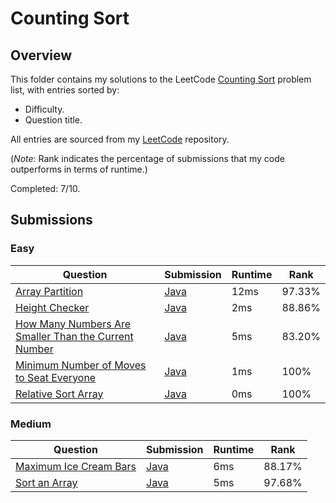 # Counting Sort

## Overview
This folder contains my solutions to the LeetCode [Counting Sort](https://leetcode.com/problem-list/counting-sort/) problem list,
with entries sorted by:
- Difficulty.
- Question title.

All entries are sourced from my [LeetCode](https://github.com/shumarb/leetcode) repository.

(*Note*: Rank indicates the percentage of submissions that my code outperforms in terms of runtime.)

Completed: 7/10.

## Submissions
### Easy
| Question                                                                                                                                                | Submission                                                                                                               | Runtime | Rank   |
|---------------------------------------------------------------------------------------------------------------------------------------------------------|--------------------------------------------------------------------------------------------------------------------------|---------|--------|
| [Array Partition](https://leetcode.com/problems/array-partition/description/)                                                                           | [Java](https://github.com/shumarb/leetcode/blob/main/submissions/ArrayPartition.java)                               | 12ms    | 97.33% |
| [Height Checker](https://leetcode.com/problems/how-many-numbers-are-smaller-than-the-current-number/description/)                                       | [Java](https://github.com/shumarb/leetcode/blob/main/submissions/HeightChecker.java)                                | 2ms     | 88.86% |
| [How Many Numbers Are Smaller Than the Current Number](https://leetcode.com/problems/how-many-numbers-are-smaller-than-the-current-number/description/) | [Java](https://github.com/shumarb/leetcode/blob/main/submissions/HowManyNumbersAreSmallerThanTheCurrentNumber.java) | 5ms     | 83.20% |
| [Minimum Number of Moves to Seat Everyone](https://leetcode.com/problems/minimum-number-of-moves-to-seat-everyone/description/)                         | [Java](https://github.com/shumarb/leetcode/blob/main/submissions/MinimumNumberOfMovesToSeatEveryone.java)           | 1ms     | 100%   |
| [Relative Sort Array](https://leetcode.com/problems/relative-sort-array/description/)                                                                   | [Java](https://github.com/shumarb/leetcode/blob/main/submissions/RelativeSortArray.java)                            | 0ms     | 100%   |

### Medium
| Question                                                                                    | Submission                                                                                      | Runtime | Rank   |
|---------------------------------------------------------------------------------------------|-------------------------------------------------------------------------------------------------|---------|--------|
| [Maximum Ice Cream Bars](https://leetcode.com/problems/maximum-ice-cream-bars/description/) | [Java](https://github.com/shumarb/leetcode/blob/main/submissions/MaximumIceCreamBars.java) | 6ms     | 88.17% |
| [Sort an Array](https://leetcode.com/problems/sort-an-array/description/)                   | [Java](https://github.com/shumarb/leetcode/blob/main/submissions/SortAnArray.java)         | 5ms     | 97.68% |
